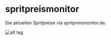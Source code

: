 # spritpreismonitor
Die aktuellen Spritpreise via spritpreismonitor.de. 

![alt tag](http://www.spritpreismonitor.de/fileadmin/templates/img/logo.png)

